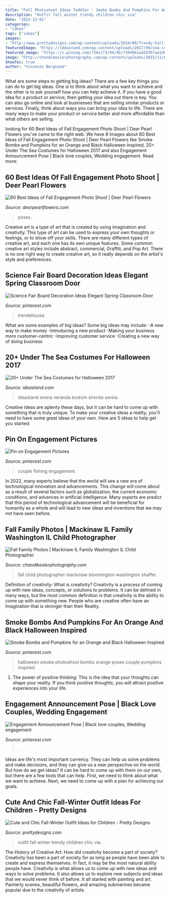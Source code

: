 ```yaml
---
title: "Fall Photoshoot Ideas Toddler : Smoke Bombs And Pumpkins For An Orange And Black Halloween Inspired"
description: "Outfit fall winter trendy children chic via"
date: "2022-12-01"
categories:
- "ideas"
tags: ["ideas"]
images:
- "http://www.prettydesigns.com/wp-content/uploads/2014/09/Trendy-Fall-Outfit-for-Girl.jpg"
featuredImage: "https://ideastand.com/wp-content/uploads/2017/09/sea-costume-diy/21-under-the-sea-costumes-costume-diy.jpg"
featured_image: "https://i.pinimg.com/736x/73/94/9b/73949b1a42476fae1d8d29966c4f1b63--couple-pics-fishing-couple-pictures.jpg"
image: "http://chandikeslerphotography.com/wp-content/uploads/2015/11/Best-Bloomington-IL-Family-photographer_7379-1024x683.jpg"
ShowToc: true
author: "Vincenzo Bergnaum"
---
```



What are some steps to getting big ideas?
There are a few key things you can do to get big ideas. One is to think about what you want to achieve and the other is to ask yourself how you can help achieve it. If you have a good idea for a product or service, then getting your idea out there is key. You can also go online and look at businesses that are selling similar products or services. Finally, think about ways you can bring your idea to life. There are many ways to make your product or service better and more affordable than what others are selling.

	

		
looking for 60 Best Ideas of Fall Engagement Photo Shoot | Deer Pearl Flowers you've came to the right web. We have 8 Images about 60 Best Ideas of Fall Engagement Photo Shoot | Deer Pearl Flowers like Smoke Bombs and Pumpkins for an Orange and Black Halloween Inspired, 20+ Under The Sea Costumes for Halloween 2017 and also Engagement Announcement Pose | Black love couples, Wedding engagement. Read more:
		
    
## 60 Best Ideas Of Fall Engagement Photo Shoot | Deer Pearl Flowers

<img loading=lazy src="https://www.deerpearlflowers.com/wp-content/uploads/2016/08/Fall-Engagement-Photo-Shoot-and-Poses-Ideas-5.jpg" onerror="this.onerror=null;this.src='https://tse1.mm.bing.net/th?id=OIP.-KfLF2lyHf0ZktWsyc-1hAHaLH&amp;pid=15.1';" alt="60 Best Ideas of Fall Engagement Photo Shoot | Deer Pearl Flowers">

_Source: deerpearlflowers.com_

>poses. 

	

Creative art is a type of art that is created by using imagination and creativity. This type of art can be used to express your own thoughts or feelings, or to show off your skills. There are many different types of creative art, and each one has its own unique features. Some common creative art styles include abstract, commercial, Graffiti, and Pop Art. There is no one right way to create creative art, so it really depends on the artist's style and preferences.

    
## Science Fair Board Decoration Ideas Elegant Spring Classroom Door

<img loading=lazy src="https://i.pinimg.com/736x/83/86/a6/8386a6905aa0cc7cbfc537280d8560b3.jpg" onerror="this.onerror=null;this.src='https://tse3.mm.bing.net/th?id=OIP.cbG5bktdYOqRIwEsO3l3-QHaNH&amp;pid=15.1';" alt="Science Fair Board Decoration Ideas Elegant Spring Classroom Door">

_Source: pinterest.com_

>trendehouse. 

	

What are some examples of big ideas?
Some big ideas may include: 
-A new way to make money 
-Introducing a new product 
-Making your business more customer-centric 
-Improving customer service 
-Creating a new way of doing business

    
## 20+ Under The Sea Costumes For Halloween 2017

<img loading=lazy src="https://ideastand.com/wp-content/uploads/2017/09/sea-costume-diy/21-under-the-sea-costumes-costume-diy.jpg" onerror="this.onerror=null;this.src='https://tse4.mm.bing.net/th?id=OIP.014RAh1maMTDsYYMTtX3kAHaLH&amp;pid=15.1';" alt="20+ Under The Sea Costumes for Halloween 2017">

_Source: ideastand.com_

>ideastand sirena veranda kostüm sirenita sereia. 

	

Creative ideas are aplenty these days, but it can be hard to come up with something that is truly unique. To make your creative ideas a reality, you'll need to have some great ideas of your own. Here are 5 ideas to help get you started: 

    
## Pin On Engagement Pictures

<img loading=lazy src="https://i.pinimg.com/736x/73/94/9b/73949b1a42476fae1d8d29966c4f1b63--couple-pics-fishing-couple-pictures.jpg" onerror="this.onerror=null;this.src='https://tse3.mm.bing.net/th?id=OIP.u_a6EPi7WtS0YyltxQCUOwHaLc&amp;pid=15.1';" alt="Pin on Engagement Pictures">

_Source: pinterest.com_

>couple fishing engagement. 

	

In 2022, many experts believe that the world will see a new era of technological innovation and advancements. This change will come about as a result of several factors such as globalization, the current economic conditions, and advances in artificial intelligence. Many experts are predict that this period of technological advancement will be beneficial for humanity as a whole and will lead to new ideas and inventions that we may not have seen before.

    
## Fall Family Photos | Mackinaw IL Family Washington IL Child Photographer

<img loading=lazy src="http://chandikeslerphotography.com/wp-content/uploads/2015/11/Best-Bloomington-IL-Family-photographer_7379-1024x683.jpg" onerror="this.onerror=null;this.src='https://tse1.mm.bing.net/th?id=OIP.1zRd6DtEFlH11pe9K2CFjQHaE8&amp;pid=15.1';" alt="Fall Family Photos | Mackinaw IL Family Washington IL Child Photographer">

_Source: chandikeslerphotography.com_

>fall child photographer mackinaw bloomington washington shaffer. 

	

Definition of creativity: What is creativity?
Creativity is a process of coming up with new ideas, concepts, or solutions to problems. It can be defined in many ways, but the most common definition is that creativity is the ability to come up with something new. People who are creative often have an Imagination that is stronger than their Reality.

    
## Smoke Bombs And Pumpkins For An Orange And Black Halloween Inspired

<img loading=lazy src="https://i.pinimg.com/736x/98/99/13/9899130b73de33fcdc0e2704ef87397d.jpg" onerror="this.onerror=null;this.src='https://tse4.mm.bing.net/th?id=OIP.hxZxKp9tGKfAJy84QGCf2wHaKX&amp;pid=15.1';" alt="Smoke Bombs and Pumpkins for an Orange and Black Halloween Inspired">

_Source: pinterest.com_

>halloween smoke photoshoot bombs orange poses couple pumpkins inspired. 

	

1. The power of positive thinking: This is the idea that your thoughts can shape your reality. If you think positive thoughts, you will attract positive experiences into your life.

    
## Engagement Announcement Pose | Black Love Couples, Wedding Engagement

<img loading=lazy src="https://i.pinimg.com/736x/65/f4/cc/65f4cc3b66454edaea7010840ab2c21c.jpg" onerror="this.onerror=null;this.src='https://tse1.mm.bing.net/th?id=OIP.sPXgHdnQqHQMToveYDOzCgHaIN&amp;pid=15.1';" alt="Engagement Announcement Pose | Black love couples, Wedding engagement">

_Source: pinterest.com_

>. 

	

Ideas are life's most important currency. They can help us solve problems and make decisions, and they can give us a new perspective on the world. But how do we get ideas? It can be hard to come up with them on our own, but there are a few tools that can help. First, we need to think about what we want to achieve. Next, we need to come up with a plan for achieving our goals.

    
## Cute And Chic Fall-Winter Outfit Ideas For Children - Pretty Designs

<img loading=lazy src="http://www.prettydesigns.com/wp-content/uploads/2014/09/Trendy-Fall-Outfit-for-Girl.jpg" onerror="this.onerror=null;this.src='https://tse1.mm.bing.net/th?id=OIP.Ce7WWp82vg6cWQXEhe5fxwHaKY&amp;pid=15.1';" alt="Cute and Chic Fall-Winter Outfit Ideas for Children - Pretty Designs">

_Source: prettydesigns.com_

>outfit fall winter trendy children chic via. 

	

The History of Creative Art: How did creativity become a part of society?
Creativity has been a part of society for as long as people have been able to create and express themselves. In fact, it may be the most natural ability people have. Creativity is what allows us to come up with new ideas and ways to solve problems. It also allows us to explore new subjects and ideas that we would never think of before. It all started with painting and art. Painterly scenes, beautiful flowers, and amazing submarines became popular due to the creativity of artists.


